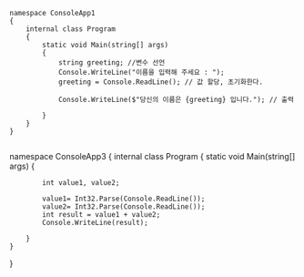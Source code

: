 ```
namespace ConsoleApp1
{
    internal class Program
    {
        static void Main(string[] args)
        {
            string greeting; //변수 선언
            Console.WriteLine("이름을 입력해 주세요 : ");
            greeting = Console.ReadLine(); // 값 할당, 초기화한다.
            
            Console.WriteLine($"당신의 이름은 {greeting} 입니다."); // 출력

        }
    }
}


```
namespace ConsoleApp3
{
    internal class Program
    {
        static void Main(string[] args)
        {

            int value1, value2;

            value1= Int32.Parse(Console.ReadLine());
            value2= Int32.Parse(Console.ReadLine());
            int result = value1 + value2;
            Console.WriteLine(result);

        }
    }
}
```
